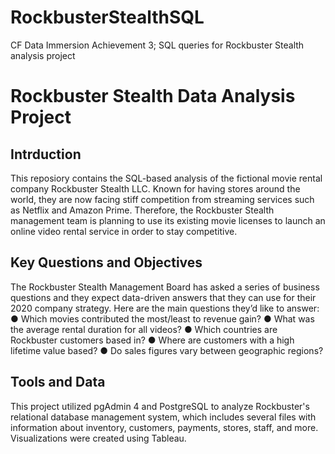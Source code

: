 # RockbusterStealthSQL
CF Data Immersion Achievement 3; SQL queries for Rockbuster Stealth analysis project

# Rockbuster Stealth Data Analysis Project

## Intrduction
This reposiory contains the SQL-based analysis of the fictional movie rental company Rockbuster Stealth LLC. Known for having stores around the world, they are now  facing stiff competition from streaming services such as Netflix and Amazon Prime. Therefore, the Rockbuster Stealth management team is planning to use its existing movie licenses to
launch an online video rental service in order to stay competitive.

## Key Questions and Objectives
The Rockbuster Stealth Management Board has asked a series of business questions and
they expect data-driven answers that they can use for their 2020 company strategy. Here are
the main questions they’d like to answer:
● Which movies contributed the most/least to revenue gain?
● What was the average rental duration for all videos?
● Which countries are Rockbuster customers based in?
● Where are customers with a high lifetime value based?
● Do sales figures vary between geographic regions?

## Tools and Data
This project utilized pgAdmin 4 and PostgreSQL to analyze Rockbuster's relational database management system, which includes several files with information about inventory, customers, payments, stores, staff, and more. Visualizations were created using Tableau.
